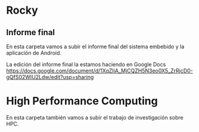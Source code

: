 # Rocky
## Informe final
En esta carpeta vamos a subir el informe final del sistema embebido y la aplicación de Android.

La edición del informe final la estamos haciendo en Google Docs https://docs.google.com/document/d/1XqZIiA_MjCQZH5N3eo0X5_ZrRjcD0-gQfS02WIU2Ldw/edit?usp=sharing

# High Performance Computing
En esta carpeta también vamos a subir el trabajo de investigación sobre HPC.
